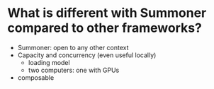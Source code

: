 # What is different with Summoner compared to other frameworks?


- Summoner: open to any other context
- Capacity and concurrency (even useful locally)
    - loading model
    - two computers: one with GPUs
- composable